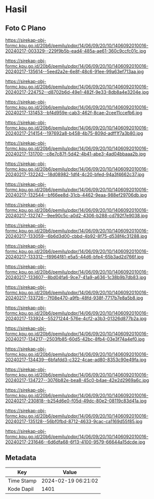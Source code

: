 # Hasil

## Foto C Plano

https://sirekap-obj-formc.kpu.go.id/20b6/pemilu/pdpr/14/06/09/20/10/1406092010016-20240217-003329--229f9b5b-ead4-485a-ae61-360c9ccfc01c.jpg

https://sirekap-obj-formc.kpu.go.id/20b6/pemilu/pdpr/14/06/09/20/10/1406092010016-20240217-135614--5eed2a2e-6e8f-48c6-91ee-99a63ef713aa.jpg

https://sirekap-obj-formc.kpu.go.id/20b6/pemilu/pdpr/14/06/09/20/10/1406092010016-20240217-224752--d8702b6d-49e1-482f-9e33-8db8a4e3204e.jpg

https://sirekap-obj-formc.kpu.go.id/20b6/pemilu/pdpr/14/06/09/20/10/1406092010016-20240217-131453--bf4d959e-cab3-462f-8cae-2cee11ccefb6.jpg

https://sirekap-obj-formc.kpu.go.id/20b6/pemilu/pdpr/14/06/09/20/10/1406092010016-20240217-214154--197692a8-b458-4b75-809d-adff1f7a3b80.jpg

https://sirekap-obj-formc.kpu.go.id/20b6/pemilu/pdpr/14/06/09/20/10/1406092010016-20240217-131700--c8e7c87f-5d42-4b41-abe3-4ad04bbaaa2b.jpg

https://sirekap-obj-formc.kpu.go.id/20b6/pemilu/pdpr/14/06/09/20/10/1406092010016-20240217-132242--18d08982-1df4-4c20-bfed-94a3f4662c37.jpg

https://sirekap-obj-formc.kpu.go.id/20b6/pemilu/pdpr/14/06/09/20/10/1406092010016-20240217-132544--bf66ee8d-31cb-4462-9eaa-988ef29706db.jpg

https://sirekap-obj-formc.kpu.go.id/20b6/pemilu/pdpr/14/06/09/20/10/1406092010016-20240217-132747--9ee90c5c-a0d2-4306-b288-cd792f7e9038.jpg

https://sirekap-obj-formc.kpu.go.id/20b6/pemilu/pdpr/14/06/09/20/10/1406092010016-20240217-133059--6b6d3d00-cbbd-4b92-8f75-d538f4c31288.jpg

https://sirekap-obj-formc.kpu.go.id/20b6/pemilu/pdpr/14/06/09/20/10/1406092010016-20240217-133312--f8964f81-e5a5-44d6-bfe4-65b3ad2d766f.jpg

https://sirekap-obj-formc.kpu.go.id/20b6/pemilu/pdpr/14/06/09/20/10/1406092010016-20240217-133607--8bd04fa6-9ce7-41a9-a636-1c38b9b7db83.jpg

https://sirekap-obj-formc.kpu.go.id/20b6/pemilu/pdpr/14/06/09/20/10/1406092010016-20240217-133726--7f08e470-a9fb-48fd-938f-7717b7e8a5b8.jpg

https://sirekap-obj-formc.kpu.go.id/20b6/pemilu/pdpr/14/06/09/20/10/1406092010016-20240217-133924--55271244-576e-4cf2-a3b3-01326d877b2a.jpg

https://sirekap-obj-formc.kpu.go.id/20b6/pemilu/pdpr/14/06/09/20/10/1406092010016-20240217-134217--2503fb85-60d5-42bc-8fb4-03e3f74a4ef0.jpg

https://sirekap-obj-formc.kpu.go.id/20b6/pemilu/pdpr/14/06/09/20/10/1406092010016-20240217-134439--6bfafdd3-c322-4cae-ad80-8353c90e49fa.jpg

https://sirekap-obj-formc.kpu.go.id/20b6/pemilu/pdpr/14/06/09/20/10/1406092010016-20240217-134727--3076b82e-bea8-45c0-b4ae-42e2d2969a6c.jpg

https://sirekap-obj-formc.kpu.go.id/20b6/pemilu/pdpr/14/06/09/20/10/1406092010016-20240217-230818--b254d6e0-f05d-49dc-80e2-08119c83d41a.jpg

https://sirekap-obj-formc.kpu.go.id/20b6/pemilu/pdpr/14/06/09/20/10/1406092010016-20240217-135128--56bf0fbd-8712-4633-9cac-ca1169d55f85.jpg

https://sirekap-obj-formc.kpu.go.id/20b6/pemilu/pdpr/14/06/09/20/10/1406092010016-20240217-231646--6d6dfa68-6f13-4100-9579-66644a15dcde.jpg


## Metadata

| Key        | Value               |
| ---------- | ------------------- |
| Time Stamp | 2024-02-19 06:21:02 |
| Kode Dapil | 1401                |



